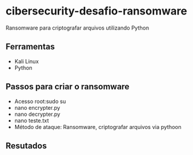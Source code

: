 # cibersecurity-desafio-ransomware
Ransomware para criptografar arquivos utilizando Python
## Ferramentas
- Kali Linux
- Python
## Passos para criar o ransomware
- Acesso root:sudo su
- nano encrypter.py
- nano decrypter.py
- nano teste.txt
- Método de ataque: Ransomware, criptografar arquivos via pythoon
## Resutados
